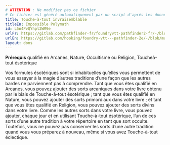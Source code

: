 ```yaml
---
# ATTENTION : Ne modifiez pas ce fichier
# Ce fichier est généré automatiquement par un script d'après les données du module Foundry VTT officiel et de sa traduction
title: Touche-à-tout invraisemblable
titleEn: Impossible Polymath
id: L5n4PvQYhpl2WM9e
urlFr: https://gitlab.com/pathfinder-fr/foundryvtt-pathfinder2-fr/-/blob/master/data/feats/L5n4PvQYhpl2WM9e.htm
urlEn: https://gitlab.com/hooking/foundry-vtt---pathfinder-2e/-/blob/master/packs/data/feats.db/impossible-polymath.json
layout: dons
---
```

**Prérequis** qualifié en Arcanes, Nature, Occultisme ou Religion, Toucheà-tout ésotérique

Vos formules ésotériques sont si inhabituelles qu’elles vous permettent de vous essayer à la magie d’autres traditions d’une façon que les autres bardes ne parviennent pas à comprendre. Tant que vous êtes qualifié en Arcanes, vous pouvez ajouter des sorts arcaniques dans votre livre obtenu par le biais de Touche-à-tout ésotérique ; tant que vous êtes qualifié en Nature, vous pouvez ajouter des sorts primordiaux dans votre livre ; et tant que vous êtes qualifié en Religion, vous pouvez ajouter des sorts divins dans votre livre. Comme les autres sorts dans votre livre, vous pouvez ajouter, chaque jour et en utilisant Touche-à-tout ésotérique, l’un de ces sorts d’une autre tradition à votre répertoire en tant que sort occulte. Toutefois, vous ne pouvez pas conserver les sorts d’une autre tradition quand vous vous préparez à nouveau, même si vous avez Touche-à-tout éclectique.
